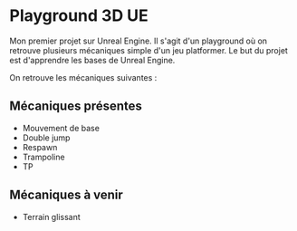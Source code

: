 # Playground 3D UE

Mon premier projet sur Unreal Engine. Il s'agit d'un playground où on retrouve plusieurs mécaniques simple d'un jeu platformer. Le but du projet est d'apprendre les bases de Unreal Engine.

On retrouve les mécaniques suivantes :

## Mécaniques présentes

- Mouvement de base
- Double jump
- Respawn
- Trampoline
- TP

## Mécaniques à venir

- Terrain glissant

